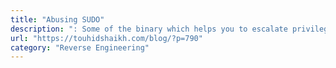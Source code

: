 ```yaml
---
title: "Abusing SUDO"
description: ": Some of the binary which helps you to escalate privilege using the sudo command."
url: "https://touhidshaikh.com/blog/?p=790"
category: "Reverse Engineering"
---
```

